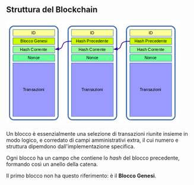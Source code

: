 ## Struttura del Blockchain

![Block Chain](../gitbook/images/bkcseq.png)

Un blocco è essenzialmente una selezione di transazioni riunite insieme in modo logico, e corredato di campi amministrativi extra, il cui numero e struttura dipemdono dall'implementazione specifica.

Ogni blocco ha un campo che contiene lo _hash_ del blocco precedente, formando così un anello della catena.

Il primo blocco non ha questo riferimento: è il **Blocco Genesi**.

